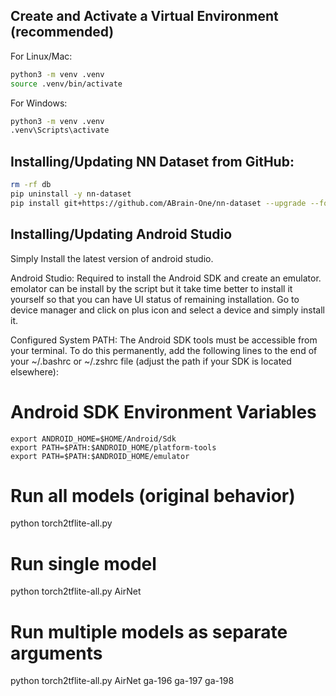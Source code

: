 ## Create and Activate a Virtual Environment (recommended)
For Linux/Mac:
   ```bash
   python3 -m venv .venv
   source .venv/bin/activate
   ```
For Windows:
   ```bash
   python3 -m venv .venv
   .venv\Scripts\activate
   ```

## Installing/Updating NN Dataset from GitHub:
```bash
rm -rf db
pip uninstall -y nn-dataset
pip install git+https://github.com/ABrain-One/nn-dataset --upgrade --force --extra-index-url https://download.pytorch.org/whl/cu126
```

## Installing/Updating Android Studio

Simply Install the latest version of android studio.

Android Studio: Required to install the Android SDK and create an emulator. emolator can be install by the script but it take time better to install it yourself so that you can have UI status of remaining installation. 
Go to device manager and click on plus icon and select a device and simply install it. 

Configured System PATH: The Android SDK tools must be accessible from your terminal.
To do this permanently, add the following lines to the end of your ~/.bashrc or ~/.zshrc file (adjust the path if your SDK is located elsewhere):

# Android SDK Environment Variables
```
export ANDROID_HOME=$HOME/Android/Sdk
export PATH=$PATH:$ANDROID_HOME/platform-tools
export PATH=$PATH:$ANDROID_HOME/emulator
```


# Run all models (original behavior)
python torch2tflite-all.py

# Run single model
python torch2tflite-all.py AirNet

# Run multiple models as separate arguments
python torch2tflite-all.py AirNet ga-196 ga-197 ga-198
